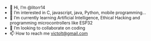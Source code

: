 - 👋 Hi, I’m @litorr14
- 👀 I’m interested in C, javascript, java, Python, mobile programming...
- 🌱 I’m currently learning Artificial Intelligence, Ethical Hacking and programming microcontrollers like ESP32
- 💞️ I’m looking to collaborate on coding
- 📫 How to reach me victolt@gmail.com

<!---
litorr14/litorr14 is a ✨ special ✨ repository because its `README.md` (this file) appears on your GitHub profile.
You can click the Preview link to take a look at your changes.
--->
